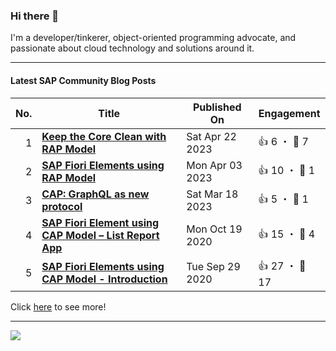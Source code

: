 ### Hi there 👋

I'm a developer/tinkerer, object-oriented programming advocate, and passionate about cloud technology and solutions around it.

***

#### Latest SAP Community Blog Posts

| No. | Title | Published On | Engagement |
| ---:| ----- | ------------ | ---------- |
| 1 | **[Keep the Core Clean with RAP Model](https:&#x2F;&#x2F;blogs.sap.com&#x2F;?p&#x3D;1748744)** | Sat Apr 22 2023 | 👍 6 ・ 💬 7 |
| 2 | **[SAP Fiori Elements using RAP Model](https:&#x2F;&#x2F;blogs.sap.com&#x2F;?p&#x3D;1735728)** | Mon Apr 03 2023 | 👍 10 ・ 💬 1 |
| 3 | **[CAP: GraphQL as new protocol](https:&#x2F;&#x2F;blogs.sap.com&#x2F;?p&#x3D;1723579)** | Sat Mar 18 2023 | 👍 5 ・ 💬 1 |
| 4 | **[SAP Fiori Element using CAP Model – List Report App](https:&#x2F;&#x2F;blogs.sap.com&#x2F;?p&#x3D;1203828)** | Mon Oct 19 2020 | 👍 15 ・ 💬 4 |
| 5 | **[SAP Fiori Elements using CAP Model - Introduction](https:&#x2F;&#x2F;blogs.sap.com&#x2F;?p&#x3D;1191392)** | Tue Sep 29 2020 | 👍 27 ・ 💬 17 |

Click [here](sap-community.md) to see more!

***

[![](https://github.com/jcailan/jcailan/workflows/BUILD/badge.svg)](https://github.com/jcailan/jcailan/actions)